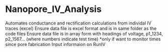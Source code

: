 # Nanopore_IV_Analysis
Automates conductance and rectification calculations from individal IV traces (excel)
Ensure data file is excel format and is in same folder as the code files
Ensure data file is in array form with headings of voltage, p1_1234, p2_1567... (where numbers indicate test time) *only if want to monitor times since pore fabrication
Input informaion on RunIV 

